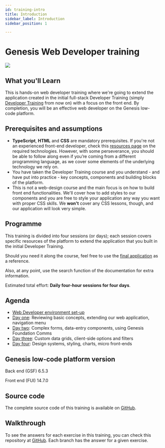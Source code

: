 ```yaml
---
id: training-intro
title: Introduction
sidebar_label: Introduction
sidebar_position: 1

---
```

# Genesis Web Developer training
![](/img/dev-training-book-cover.png)

## What you'll Learn​

This is hands-on web developer training where we're going to extend the application created in the initial full-stack Developer Training (simply [Developer Training](../../../getting-started/developer-training/training-intro/) from now on) with a focus on the front end. By completion, you will be an effective web developer on the Genesis low-code platform.

## Prerequisites and assumptions

- **TypeScript**, **HTML** and **CSS** are mandatory prerequisites.​ If you're not an experienced front-end developer, check this [resources page](../../../web/basics/prerequisites/#additional-resources) on the required technologies. However, with some perseverance, you should be able to follow along even if you’re coming from a different programming language, as we cover some elements of the underlying technology we rely on.
- You have taken the Developer Training course and you understand - and have put into practice - key concepts, components and building blocks of the platform.
- This is not a web-design course and the main focus is on how to build front end functionalities. We'll cover how to add styles to our components and you are free to style your application any way you want with proper CSS skills. We **won't** cover any CSS lessons, though, and our application will look very simple.

## Programme

This training is divided into four sessions (or days); each session covers specific resources of the platform to extend the application that you built in the initial Developer Training.

Should you need it along the course, feel free to use the [final application](#source-code) as a reference.

Also, at any point, use the search function of the documentation for extra information.

Estimated total effort: <b>Daily four-hour sessions for four days</b>.

## Agenda

- [Web Developer environment set-up](../../../getting-started/web-training/web-training-environment-setup/)
- [Day one](../../../getting-started/web-training/web-training-day1/): Reviewing basic concepts, extending our web application, navigation menu
- [Day two](../../../getting-started/web-training/web-training-day2/): Complex forms, data-entry components, using Genesis Foundation Comms
- [Day three](../../../getting-started/web-training/web-training-day3/): Custom data grids, client-side options and filters
- [Day four](../../../getting-started/web-training/web-training-day4/): Design systems, styling, charts, micro front-ends

## Genesis low-code platform version
Back end (GSF) 6.5.3

Front end (FUI) 14.7.0

## Source code
The complete source code of this training is available on [GitHub](https://github.com/genesiscommunitysuccess/webtraining-alpha).

## Walkthrough

To see the answers for each exercise in this training, you can check this repository at [GitHub](https://github.com/genesiscommunitysuccess/webtraining-seed/branches/all). Each branch has the answer for a given exercise.
